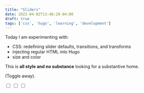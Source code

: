 ```yaml
---
title: "Sliders"
date: 2022-04-02T13:46:29-04:00
draft: true
tags: ['css', 'hugo', 'learning', 'development']
---
```


Today I am experimenting with:

- CSS: redefining slider defaults, transitions, and transforms
- injecting regular HTML into Hugo
- size and color

This is **all style and no substance** looking for a substantive home.

(Toggle away).


<div class="flex">
  <label class="switch">
    <input type="checkbox">
    <span class="slider purple"></span>
  </label>
  <label class="switch">
    <input type="checkbox">
    <span class="slider green"></span>
  </label>
  <label class="switch">
    <input type="checkbox">
    <span class="slider pink"></span>
  </label>
</div>
